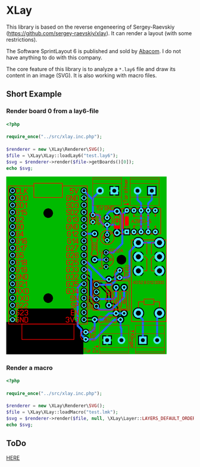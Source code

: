 # XLay

This library is based on the reverse engeneering of Sergey-Raevskiy (https://github.com/sergey-raevskiy/xlay). It can render a layout (with some restrictions).

The Software SprintLayout 6 is published and sold by [Abacom](https://www.electronic-software-shop.com/elektronik-software/sprint-layout-60.html?language=de
). I do not have anything to do with this company.

The core feature of this library is to analyze a `*.lay6` file and draw its content in an image (SVG). It is also working with macro files.

## Short Example

### Render board 0 from a lay6-file
``` php
<?php

require_once("../src/xlay.inc.php");

$renderer = new \XLay\Renderer\SVG();
$file = \XLay\XLay::loadLay6("test.lay6");
$svg = $renderer->render($file->getBoards()[0]);
echo $svg;

```

![](res/img/output.svg)

### Render a macro

``` php
<?php

require_once("../src/xlay.inc.php");

$renderer = new \XLay\Renderer\SVG();
$file = \XLay\XLay::loadMacro("test.lmk");
$svg = $renderer->render($file, null, \XLay\Layer::LAYERS_DEFAULT_ORDER,[0,0,0],[$file->getOffsetX(),$file->getOffsetY()]);
echo $svg;

```

## ToDo

[HERE](TODO.md)